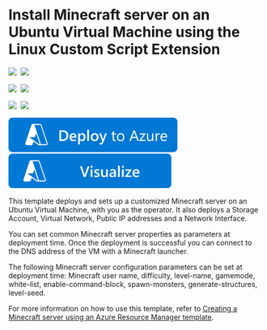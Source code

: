 # Install Minecraft server on an Ubuntu Virtual Machine using the Linux Custom Script Extension

<IMG SRC="https://azurequickstartsservice.blob.core.windows.net/badges/minecraft-on-ubuntu/PublicLastTestDate.svg" />&nbsp;
<IMG SRC="https://azurequickstartsservice.blob.core.windows.net/badges/minecraft-on-ubuntu/PublicDeployment.svg" />&nbsp;

<IMG SRC="https://azurequickstartsservice.blob.core.windows.net/badges/minecraft-on-ubuntu/FairfaxLastTestDate.svg" />&nbsp;
<IMG SRC="https://azurequickstartsservice.blob.core.windows.net/badges/minecraft-on-ubuntu/FairfaxDeployment.svg" />&nbsp;

<IMG SRC="https://azurequickstartsservice.blob.core.windows.net/badges/minecraft-on-ubuntu/BestPracticeResult.svg" />&nbsp;
<IMG SRC="https://azurequickstartsservice.blob.core.windows.net/badges/minecraft-on-ubuntu/CredScanResult.svg" />&nbsp;

<a href="https://portal.azure.com/#create/Microsoft.Template/uri/https%3A%2F%2Fraw.githubusercontent.com%2FAzure%2Fazure-quickstart-templates%2Fmaster%2Fminecraft-on-ubuntu%2Fazuredeploy.json" target="_blank">
    <img src="https://raw.githubusercontent.com/Azure/azure-quickstart-templates/master/1-CONTRIBUTION-GUIDE/images/deploytoazure.svg"/>
</a>
<a href="http://armviz.io/#/?load=https%3A%2F%2Fraw.githubusercontent.com%2FAzure%2Fazure-quickstart-templates%2Fmaster%2Fminecraft-on-ubuntu%2Fazuredeploy.json" target="_blank">
    <img src="https://raw.githubusercontent.com/Azure/azure-quickstart-templates/master/1-CONTRIBUTION-GUIDE/images/visualizebutton.svg"/>
</a>

This template deploys and sets up a customized Minecraft server on an Ubuntu Virtual Machine, with you as the operator. It also deploys a Storage Account, Virtual Network, Public IP addresses and a Network Interface.

You can set common Minecraft server properties as parameters at deployment time. Once the deployment is successful you can connect to the DNS address of the VM with a Minecraft launcher. 

The following Minecraft server configuration parameters can be set at deployment time: Minecraft user name, difficulty, level-name, gamemode, white-list, enable-command-block, spawn-monsters, generate-structures, level-seed.

For more information on how to use this template, refer to <a href="https://msftstack.wordpress.com/2015/09/05/creating-a-minecraft-server-using-an-azure-resource-manager-template/">Creating a Minecraft server using an Azure Resource Manager template</a>.

